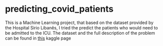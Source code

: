 # predicting_covid_patients
This is a Machine Learning project, that based on the dataset provided by the Hospital Sirio Libanês, I tried the predict the patients who would need to be admitted to the ICU.
The dataset and the full description of the problem can be found in [this](https://www.kaggle.com/S%C3%ADrio-Libanes/covid19) kaggle page
